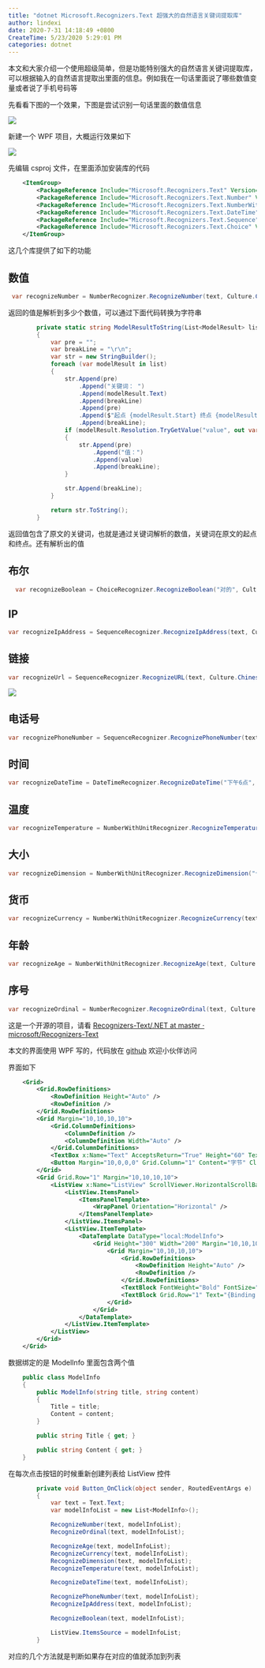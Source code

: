 ```yaml
---
title: "dotnet Microsoft.Recognizers.Text 超强大的自然语言关键词提取库"
author: lindexi
date: 2020-7-31 14:18:49 +0800
CreateTime: 5/23/2020 5:29:01 PM
categories: dotnet
---
```


本文和大家介绍一个使用超级简单，但是功能特别强大的自然语言关键词提取库，可以根据输入的自然语言提取出里面的信息。例如我在一句话里面说了哪些数值变量或者说了手机号码等

<!--more-->


<!-- CreateTime:5/23/2020 5:29:01 PM -->

<!-- 发布 -->

先看看下图的一个效果，下图是尝试识别一句话里面的数值信息

<!-- ![](image/dotnet Microsoft.Recognizers.Text 超强大的自然语言关键词提取库/dotnet Microsoft.Recognizers.Text 超强大的自然语言关键词提取库0.png) -->

![](http://image.acmx.xyz/lindexi%2F20205231731176970.jpg)

新建一个 WPF 项目，大概运行效果如下

<!-- ![](image/dotnet Microsoft.Recognizers.Text 超强大的自然语言关键词提取库/dotnet Microsoft.Recognizers.Text 超强大的自然语言关键词提取库1.png) -->

![](http://image.acmx.xyz/lindexi%2F2020523191408384.jpg)

先编辑 csproj 文件，在里面添加安装库的代码

```xml
    <ItemGroup>
        <PackageReference Include="Microsoft.Recognizers.Text" Version="1.3.2"></PackageReference>
        <PackageReference Include="Microsoft.Recognizers.Text.Number" Version="1.3.2"></PackageReference>
        <PackageReference Include="Microsoft.Recognizers.Text.NumberWithUnit" Version="1.3.2"></PackageReference>
        <PackageReference Include="Microsoft.Recognizers.Text.DateTime" Version="1.3.2"></PackageReference>
        <PackageReference Include="Microsoft.Recognizers.Text.Sequence" Version="1.3.2"></PackageReference>
        <PackageReference Include="Microsoft.Recognizers.Text.Choice" Version="1.3.2"></PackageReference>
    </ItemGroup>
```

这几个库提供了如下的功能

## 数值

```csharp
 var recognizeNumber = NumberRecognizer.RecognizeNumber(text, Culture.Chinese);
```

返回的值是解析到多少个数值，可以通过下面代码转换为字符串

```csharp
        private static string ModelResultToString(List<ModelResult> list)
        {
            var pre = "";
            var breakLine = "\r\n";
            var str = new StringBuilder();
            foreach (var modelResult in list)
            {
                str.Append(pre)
                    .Append("关键词： ")
                    .Append(modelResult.Text)
                    .Append(breakLine)
                    .Append(pre)
                    .Append($"起点 {modelResult.Start} 终点 {modelResult.End}")
                    .Append(breakLine);
                if (modelResult.Resolution.TryGetValue("value", out var value))
                {
                    str.Append(pre)
                        .Append("值：")
                        .Append(value)
                        .Append(breakLine);
                }

                str.Append(breakLine);
            }

            return str.ToString();
        }
```

返回值包含了原文的关键词，也就是通过关键词解析的数值，关键词在原文的起点和终点。还有解析出的值

## 布尔

```csharp
  var recognizeBoolean = ChoiceRecognizer.RecognizeBoolean("对的", Culture.Chinese);
```

## IP

```csharp
var recognizeIpAddress = SequenceRecognizer.RecognizeIpAddress(text, Culture.Chinese);
```

## 链接

```csharp
var recognizeUrl = SequenceRecognizer.RecognizeURL(text, Culture.Chinese);
```

<!-- ![](image/dotnet Microsoft.Recognizers.Text 超强大的自然语言关键词提取库/dotnet Microsoft.Recognizers.Text 超强大的自然语言关键词提取库2.png) -->

![](http://image.acmx.xyz/lindexi%2F20207311417384291.jpg)

## 电话号

```csharp
var recognizePhoneNumber = SequenceRecognizer.RecognizePhoneNumber(text, Culture.Chinese);
```

## 时间

```csharp
var recognizeDateTime = DateTimeRecognizer.RecognizeDateTime("下午6点", Culture.Chinese);
```

## 温度

```csharp
var recognizeTemperature = NumberWithUnitRecognizer.RecognizeTemperature("十度", Culture.Chinese);
```

## 大小

```csharp
var recognizeDimension = NumberWithUnitRecognizer.RecognizeDimension("十米", Culture.Chinese);
```

## 货币

```csharp
var recognizeCurrency = NumberWithUnitRecognizer.RecognizeCurrency(text, Culture.Chinese);
```

## 年龄

```csharp
var recognizeAge = NumberWithUnitRecognizer.RecognizeAge(text, Culture.Chinese);
```

## 序号

```csharp
var recognizeOrdinal = NumberRecognizer.RecognizeOrdinal(text, Culture.Chinese);
```

这是一个开源的项目，请看 [Recognizers-Text/.NET at master · microsoft/Recognizers-Text](https://github.com/microsoft/Recognizers-Text/tree/master/.NET )

本文的界面使用 WPF 写的，代码放在 [github](https://github.com/lindexi/lindexi_gd/tree/9ff7e5fd2029099f852972664e32731aea9130cc/DairqeldejuDawyewheawelbehe) 欢迎小伙伴访问

界面如下

```xml
    <Grid>
        <Grid.RowDefinitions>
            <RowDefinition Height="Auto" />
            <RowDefinition />
        </Grid.RowDefinitions>
        <Grid Margin="10,10,10,10">
            <Grid.ColumnDefinitions>
                <ColumnDefinition />
                <ColumnDefinition Width="Auto" />
            </Grid.ColumnDefinitions>
            <TextBox x:Name="Text" AcceptsReturn="True" Height="60" TextWrapping="Wrap" />
            <Button Margin="10,0,0,0" Grid.Column="1" Content="字节" Click="Button_OnClick" />
        </Grid>
        <Grid Grid.Row="1" Margin="10,10,10,10">
            <ListView x:Name="ListView" ScrollViewer.HorizontalScrollBarVisibility="Disabled">
                <ListView.ItemsPanel>
                    <ItemsPanelTemplate>
                        <WrapPanel Orientation="Horizontal" />
                    </ItemsPanelTemplate>
                </ListView.ItemsPanel>
                <ListView.ItemTemplate>
                    <DataTemplate DataType="local:ModelInfo">
                        <Grid Height="300" Width="200" Margin="10,10,10,10" Background="#C6C6C6">
                            <Grid Margin="10,10,10,10">
                                <Grid.RowDefinitions>
                                    <RowDefinition Height="Auto" />
                                    <RowDefinition />
                                </Grid.RowDefinitions>
                                <TextBlock FontWeight="Bold" FontSize="30" Text="{Binding Title}" />
                                <TextBlock Grid.Row="1" Text="{Binding Content}" TextWrapping="Wrap" />
                            </Grid>
                        </Grid>
                    </DataTemplate>
                </ListView.ItemTemplate>
            </ListView>
        </Grid>
    </Grid>
```

数据绑定的是 ModelInfo 里面包含两个值

```csharp
    public class ModelInfo
    {
        public ModelInfo(string title, string content)
        {
            Title = title;
            Content = content;
        }

        public string Title { get; }

        public string Content { get; }
    }
```

在每次点击按钮的时候重新创建列表给 ListView 控件

```csharp
        private void Button_OnClick(object sender, RoutedEventArgs e)
        {
            var text = Text.Text;
            var modelInfoList = new List<ModelInfo>();

            RecognizeNumber(text, modelInfoList);
            RecognizeOrdinal(text, modelInfoList);

            RecognizeAge(text, modelInfoList);
            RecognizeCurrency(text, modelInfoList);
            RecognizeDimension(text, modelInfoList);
            RecognizeTemperature(text, modelInfoList);

            RecognizeDateTime(text, modelInfoList);

            RecognizePhoneNumber(text, modelInfoList);
            RecognizeIpAddress(text, modelInfoList);

            RecognizeBoolean(text, modelInfoList);

            ListView.ItemsSource = modelInfoList;
        }
```

对应的几个方法就是判断如果存在对应的值就添加到列表

